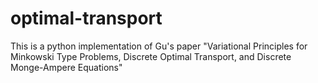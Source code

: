 # optimal-transport
This is a python implementation of Gu's paper "Variational Principles for Minkowski Type Problems, Discrete Optimal Transport, and Discrete Monge-Ampere Equations"
